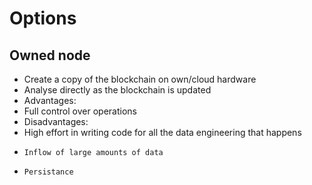 # Options

## Owned node
- Create a copy of the blockchain on own/cloud hardware
- Analyse directly as the blockchain is updated
- Advantages:
-   Full control over operations
- Disadvantages:
-   High effort in writing code for all the data engineering that happens
-     Inflow of large amounts of data
-     Persistance
